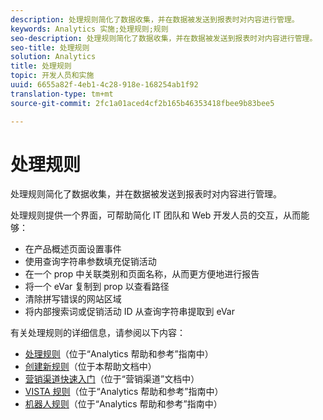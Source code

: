 ```yaml
---
description: 处理规则简化了数据收集，并在数据被发送到报表时对内容进行管理。
keywords: Analytics 实施;处理规则;规则
seo-description: 处理规则简化了数据收集，并在数据被发送到报表时对内容进行管理。
seo-title: 处理规则
solution: Analytics
title: 处理规则
topic: 开发人员和实施
uuid: 6655a82f-4eb1-4c28-918e-168254ab1f92
translation-type: tm+mt
source-git-commit: 2fc1a01aced4cf2b165b46353418fbee9b83bee5

---
```



# 处理规则

处理规则简化了数据收集，并在数据被发送到报表时对内容进行管理。

处理规则提供一个界面，可帮助简化 IT 团队和 Web 开发人员的交互，从而能够：

* 在产品概述页面设置事件
* 使用查询字符串参数填充促销活动
* 在一个 prop 中关联类别和页面名称，从而更方便地进行报告
* 将一个 eVar 复制到 prop 以查看路径
* 清除拼写错误的网站区域
* 将内部搜索词或促销活动 ID 从查询字符串提取到 eVar

有关处理规则的详细信息，请参阅以下内容：

* [处理规则](https://marketing.adobe.com/resources/help/en_US/reference/processing_rules.html)（位于“Analytics 帮助和参考”指南中）
* [创建新规则](/help/implement/c-implement-with-dtm/c-rules/t-rules-create.md)（位于本帮助文档中）
* [营销渠道快速入门](https://marketing.adobe.com/resources/help/en_US/mchannel/c_getting_started_mchannel.html)（位于“营销渠道”文档中）
* [VISTA 规则](https://marketing.adobe.com/resources/help/en_US/reference/VISTA.html)（位于“Analytics 帮助和参考”指南中）
* [机器人规则](https://marketing.adobe.com/resources/help/en_US/reference/bot_rules.html)（位于“Analytics 帮助和参考”指南中）

